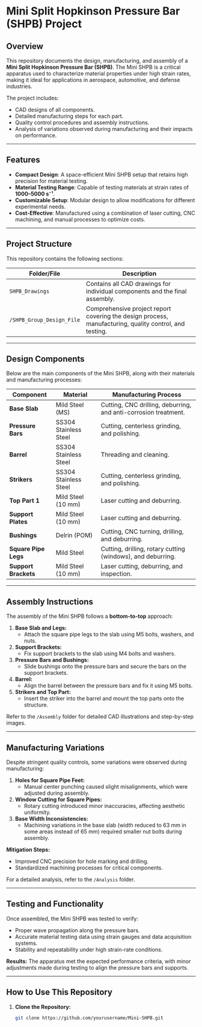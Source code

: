 # Mini Split Hopkinson Pressure Bar (SHPB) Project

## Overview

This repository documents the design, manufacturing, and assembly of a **Mini Split Hopkinson Pressure Bar (SHPB)**. The Mini SHPB is a critical apparatus used to characterize material properties under high strain rates, making it ideal for applications in aerospace, automotive, and defense industries.

The project includes:
- CAD designs of all components.
- Detailed manufacturing steps for each part.
- Quality control procedures and assembly instructions.
- Analysis of variations observed during manufacturing and their impacts on performance.

---

## Features
- **Compact Design**: A space-efficient Mini SHPB setup that retains high precision for material testing.
- **Material Testing Range**: Capable of testing materials at strain rates of **1000–5000 s⁻¹**.
- **Customizable Setup**: Modular design to allow modifications for different experimental needs.
- **Cost-Effective**: Manufactured using a combination of laser cutting, CNC machining, and manual processes to optimize costs.

---

## Project Structure
This repository contains the following sections:

| Folder/File           | Description                                                                                                                                       |
|-----------------------|---------------------------------------------------------------------------------------------------------------------------------------------------|
| `SHPB_Drawings`       | Contains all CAD drawings for individual components and the final assembly.                                                                     |                                                                                                 |
| `/SHPB_Group_Design_File`      | Comprehensive project report covering the design process, manufacturing, quality control, and testing.                                           |

---

## Design Components

Below are the main components of the Mini SHPB, along with their materials and manufacturing processes:

| **Component**         | **Material**         | **Manufacturing Process**                                                                                                           |
|-----------------------|----------------------|-----------------------------------------------------------------------------------------------------------------------------------|
| **Base Slab**          | Mild Steel (MS)      | Cutting, CNC drilling, deburring, and anti-corrosion treatment.                                                                   |
| **Pressure Bars**      | SS304 Stainless Steel| Cutting, centerless grinding, and polishing.                                                                                      |
| **Barrel**             | SS304 Stainless Steel| Threading and cleaning.                                                                                                           |
| **Strikers**           | SS304 Stainless Steel| Cutting, centerless grinding, and polishing.                                                                                      |
| **Top Part 1**         | Mild Steel (10 mm)   | Laser cutting and deburring.                                                                                                      |
| **Support Plates**     | Mild Steel (10 mm)   | Laser cutting and deburring.                                                                                                      |
| **Bushings**           | Delrin (POM)         | Cutting, CNC turning, drilling, and deburring.                                                                                    |
| **Square Pipe Legs**   | Mild Steel           | Cutting, drilling, rotary cutting (windows), and deburring.                                                                       |
| **Support Brackets**   | Mild Steel (10 mm)   | Laser cutting, deburring, and inspection.                                                                                         |

---

## Assembly Instructions
The assembly of the Mini SHPB follows a **bottom-to-top** approach:

1. **Base Slab and Legs:**
   - Attach the square pipe legs to the slab using M5 bolts, washers, and nuts.
2. **Support Brackets:**
   - Fix support brackets to the slab using M4 bolts and washers.
3. **Pressure Bars and Bushings:**
   - Slide bushings onto the pressure bars and secure the bars on the support brackets.
4. **Barrel:**
   - Align the barrel between the pressure bars and fix it using M5 bolts.
5. **Strikers and Top Part:**
   - Insert the striker into the barrel and mount the top parts onto the structure.

Refer to the `/Assembly` folder for detailed CAD illustrations and step-by-step images.

---

## Manufacturing Variations
Despite stringent quality controls, some variations were observed during manufacturing:
1. **Holes for Square Pipe Feet:**
   - Manual center punching caused slight misalignments, which were adjusted during assembly.
2. **Window Cutting for Square Pipes:**
   - Rotary cutting introduced minor inaccuracies, affecting aesthetic uniformity.
3. **Base Width Inconsistencies:**
   - Machining variations in the base slab (width reduced to 63 mm in some areas instead of 65 mm) required smaller nut bolts during assembly.

**Mitigation Steps:**
- Improved CNC precision for hole marking and drilling.
- Standardized machining processes for critical components.

For a detailed analysis, refer to the `/Analysis` folder.

---

## Testing and Functionality
Once assembled, the Mini SHPB was tested to verify:
- Proper wave propagation along the pressure bars.
- Accurate material testing data using strain gauges and data acquisition systems.
- Stability and repeatability under high strain-rate conditions.

**Results:**
The apparatus met the expected performance criteria, with minor adjustments made during testing to align the pressure bars and supports.

---

## How to Use This Repository
1. **Clone the Repository:**
   ```bash
   git clone https://github.com/yourusername/Mini-SHPB.git
